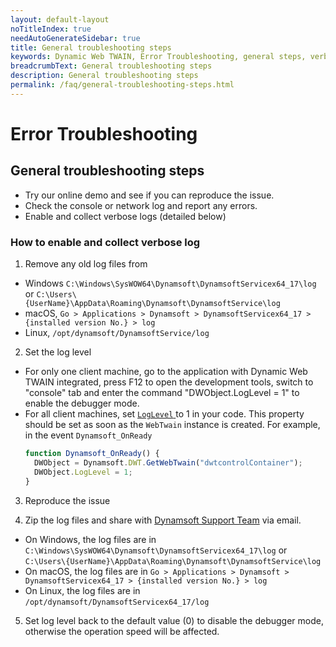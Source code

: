 ```yaml
---
layout: default-layout
noTitleIndex: true
needAutoGenerateSidebar: true
title: General troubleshooting steps
keywords: Dynamic Web TWAIN, Error Troubleshooting, general steps, verbose
breadcrumbText: General troubleshooting steps
description: General troubleshooting steps
permalink: /faq/general-troubleshooting-steps.html
---
```


# Error Troubleshooting

## General troubleshooting steps

- Try our online demo and see if you can reproduce the issue.
- Check the console or network log and report any errors.
- Enable and collect verbose logs (detailed below)

### How to enable and collect verbose log

1. Remove any old log files from
  - Windows `C:\Windows\SysWOW64\Dynamsoft\DynamsoftServicex64_17\log` or `C:\Users\{UserName}\AppData\Roaming\Dynamsoft\DynamsoftService\log`
  - macOS, `Go > Applications > Dynamsoft > DynamsoftServicex64_17 > {installed version No.} > log`
  - Linux, `/opt/dynamsoft/DynamsoftService/log`

2. Set the log level
  - For only one client machine, go to the application with Dynamic Web TWAIN integrated, press F12 to open the development tools, switch to "console" tab and enter the command "DWObject.LogLevel = 1" to enable the debugger mode.
  - For all client machines, set [ `LogLevel` ]({{site.info}}api/WebTwain_Util.html#loglevel) to 1 in your code. This property should be set as soon as the `WebTwain` instance is created. For example, in the event `Dynamsoft_OnReady`
    ```javascript
    function Dynamsoft_OnReady() {
      DWObject = Dynamsoft.DWT.GetWebTwain("dwtcontrolContainer");
      DWObject.LogLevel = 1;
    }
    ```

3. Reproduce the issue

4. Zip the log files and share with [Dynamsoft Support Team]({{site.about}}getsupport.html) via email.
  - On Windows, the log files are in `C:\Windows\SysWOW64\Dynamsoft\DynamsoftServicex64_17\log` or `C:\Users\{UserName}\AppData\Roaming\Dynamsoft\DynamsoftService\log`
  - On macOS, the log files are in `Go > Applications > Dynamsoft > DynamsoftServicex64_17 > {installed version No.} > log`
  - On Linux, the log files are in `/opt/dynamsoft/DynamsoftServicex64_17/log`

5. Set log level back to the default value (0) to disable the debugger mode, otherwise the operation speed will be affected.
